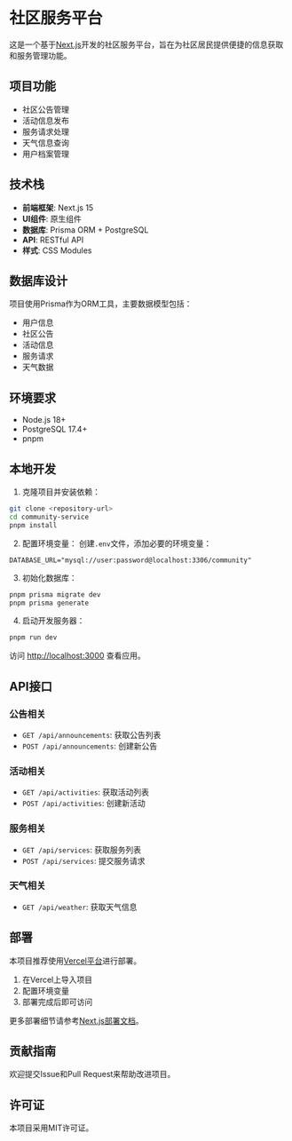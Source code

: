 # 社区服务平台

这是一个基于[Next.js](https://nextjs.org)开发的社区服务平台，旨在为社区居民提供便捷的信息获取和服务管理功能。

## 项目功能

- 社区公告管理
- 活动信息发布
- 服务请求处理
- 天气信息查询
- 用户档案管理

## 技术栈

- **前端框架**: Next.js 15
- **UI组件**: 原生组件
- **数据库**: Prisma ORM + PostgreSQL
- **API**: RESTful API
- **样式**: CSS Modules

## 数据库设计

项目使用Prisma作为ORM工具，主要数据模型包括：
- 用户信息
- 社区公告
- 活动信息
- 服务请求
- 天气数据

## 环境要求

- Node.js 18+
- PostgreSQL 17.4+
- pnpm

## 本地开发

1. 克隆项目并安装依赖：

```bash
git clone <repository-url>
cd community-service
pnpm install
```

2. 配置环境变量：
创建`.env`文件，添加必要的环境变量：
```
DATABASE_URL="mysql://user:password@localhost:3306/community"
```

3. 初始化数据库：
```bash
pnpm prisma migrate dev
pnpm prisma generate
```

4. 启动开发服务器：

```bash
pnpm run dev
```

访问 [http://localhost:3000](http://localhost:3000) 查看应用。

## API接口

### 公告相关
- `GET /api/announcements`: 获取公告列表
- `POST /api/announcements`: 创建新公告

### 活动相关
- `GET /api/activities`: 获取活动列表
- `POST /api/activities`: 创建新活动

### 服务相关
- `GET /api/services`: 获取服务列表
- `POST /api/services`: 提交服务请求

### 天气相关
- `GET /api/weather`: 获取天气信息

## 部署

本项目推荐使用[Vercel平台](https://vercel.com/new?utm_medium=default-template&filter=next.js&utm_source=create-next-app&utm_campaign=create-next-app-readme)进行部署。

1. 在Vercel上导入项目
2. 配置环境变量
3. 部署完成后即可访问

更多部署细节请参考[Next.js部署文档](https://nextjs.org/docs/app/building-your-application/deploying)。

## 贡献指南

欢迎提交Issue和Pull Request来帮助改进项目。

## 许可证

本项目采用MIT许可证。
